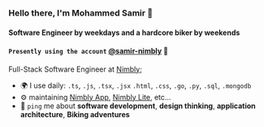 ### Hello there, I'm Mohammed Samir 👋 

#### Software Engineer by weekdays and a hardcore biker by weekends

#### `Presently using the account` [@samir-nimbly](https://github.com/samir-nimbly) 💼

Full-Stack Software Engineer at [Nimbly](https://hellonimbly.com/);<br>

- 🌍 I use daily: `.ts`, `.js`, `.tsx`, `.jsx` `.html`, `.css`, `.go`, `.py`, `.sql`, `.mongodb`
- ⚙️ maintaining [Nimbly App](https://play.google.com/store/apps/details?id=com.sustainnovationgroup.sharpnsights&pcampaignid=web_share), [Nimbly Lite](https://play.google.com/store/apps/details?id=com.sustainnovationgroup.nimblylite&pcampaignid=web_share), etc...
- 💬 `ping` me about **software development**, **design thinking**, **application architecture**, **Biking adventures**
